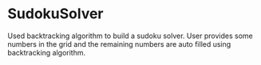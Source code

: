 # SudokuSolver
Used backtracking algorithm to build a sudoku solver.
User provides some numbers in the grid and the remaining numbers are auto filled using backtracking algorithm.
